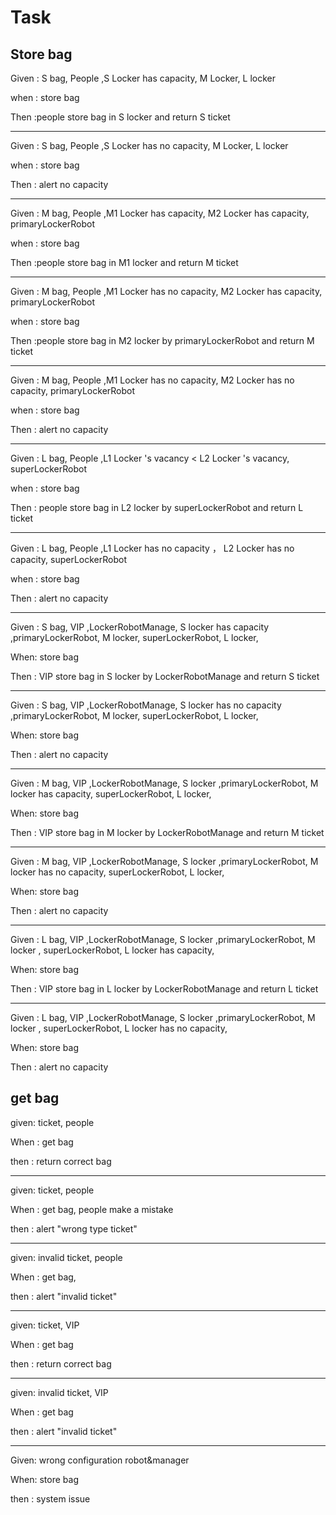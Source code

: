 # Task

## Store bag

Given : S bag, People ,S Locker has capacity, M Locker, L locker 

when : store bag

Then :people  store bag in  S locker and return S ticket

---

Given : S bag, People ,S Locker has no capacity, M Locker, L locker 

when : store bag

Then : alert no capacity

---

Given : M bag, People ,M1 Locker has capacity,  M2 Locker has capacity,  primaryLockerRobot

when : store bag

Then :people  store bag in  M1 locker and return M ticket

---

Given : M bag, People ,M1 Locker has no capacity,  M2 Locker has capacity,  primaryLockerRobot

when : store bag

Then :people  store bag in  M2 locker by primaryLockerRobot  and return M  ticket

---

Given : M bag, People ,M1 Locker has no capacity,  M2 Locker has no capacity,  primaryLockerRobot

when : store bag

Then :  alert no capacity

---

Given : L bag, People ,L1 Locker 's  vacancy < L2 Locker 's vacancy,  superLockerRobot

when : store bag

Then : people  store bag in  L2 locker by superLockerRobot and return  L  ticket

---

Given : L bag, People ,L1 Locker has no capacity ， L2 Locker has no capacity,  superLockerRobot

when : store bag

Then : alert no capacity

---

Given : S bag, VIP ,LockerRobotManage, S locker has capacity ,primaryLockerRobot, M locker, superLockerRobot, L locker, 

When: store bag

Then : VIP  store bag in  S locker by LockerRobotManage and return  S  ticket

---

Given : S bag, VIP ,LockerRobotManage, S locker has no capacity ,primaryLockerRobot, M locker, superLockerRobot, L locker, 

When: store bag

Then : alert no capacity

---

Given : M bag, VIP ,LockerRobotManage, S locker ,primaryLockerRobot, M locker  has  capacity, superLockerRobot, L locker, 

When: store bag

Then : VIP  store bag in  M locker by LockerRobotManage and return  M  ticket

---

Given : M bag, VIP ,LockerRobotManage, S locker ,primaryLockerRobot, M locker  has no capacity, superLockerRobot, L locker, 

When: store bag

Then : alert no capacity

---

Given : L bag, VIP ,LockerRobotManage, S locker ,primaryLockerRobot, M locker  , superLockerRobot, L locker has capacity, 

When: store bag

Then : VIP  store bag in  L locker by LockerRobotManage and return  L  ticket

---

Given : L bag, VIP ,LockerRobotManage, S locker ,primaryLockerRobot, M locker  , superLockerRobot, L locker has no capacity, 

When: store bag

Then : alert no capacity

## get bag

given:   ticket, people 

When : get bag

then : return correct bag

---

given:   ticket, people 

When : get bag,  people make a mistake 

then : alert "wrong type ticket"

---

given:  invalid ticket, people 

When : get bag,

then :  alert "invalid ticket"

---

given:   ticket, VIP 

When : get bag

then :  return correct bag

---

given:  invalid  ticket, VIP 

When : get bag

then :   alert "invalid ticket"

---

Given: wrong configuration robot&manager

When: store bag

then : system issue